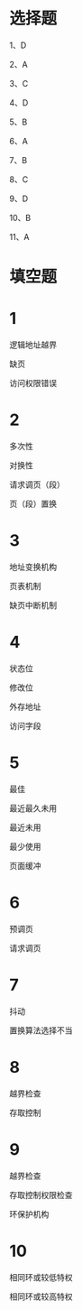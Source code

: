 ﻿# 选择题
1、D

2、A

3、C

4、D

5、B

6、A

7、B

8、C

9、D

10、B

11、A

# 填空题
# 1
逻辑地址越界

缺页

访问权限错误

# 2
多次性

对换性

请求调页（段）

页（段）置换

# 3 
地址变换机构

页表机制

缺页中断机制

# 4 
状态位

修改位

外存地址

访问字段

# 5 
最佳

最近最久未用

最近未用

最少使用

页面缓冲

# 6
预调页

请求调页

# 7
抖动

置换算法选择不当

# 8
越界检查

存取控制

# 9
越界检查

存取控制权限检查

环保护机构

# 10
相同环或较低特权

相同环或较高特权
